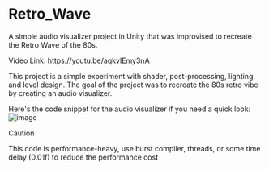 # Retro_Wave
A simple audio visualizer project in Unity that was improvised to recreate the Retro Wave of the 80s.

Video Link: https://youtu.be/aqkvIEmy3nA

This project is a simple experiment with shader, post-processing, lighting, and level design. The goal of the project was to recreate the 80s retro vibe by creating an audio visualizer.

Here's the code snippet for the audio visualizer if you need a quick look:
![image](https://github.com/Pixel-Man360/Retro_Wave/assets/54744758/fedfc91b-c9ed-4f6e-8dfc-5a3c88e745aa)

> [!CAUTION]
> This code is performance-heavy, use burst compiler, threads, or some time delay (0.01f) to reduce the performance cost
